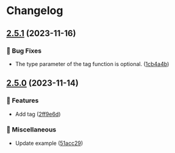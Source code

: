 # Changelog

## [2.5.1](https://github.com/Meqn/diy-log/compare/v2.5.0...v2.5.1) (2023-11-16)


### 🐛 Bug Fixes

* The type parameter of the tag function is optional. ([1cb4a4b](https://github.com/Meqn/diy-log/commit/1cb4a4baf7e4b75659f9942d1fb1c40b1aea14f9))

## [2.5.0](https://github.com/Meqn/diy-log/compare/v2.4.1...v2.5.0) (2023-11-14)


### 🚀 Features

* Add tag ([2ff9e6d](https://github.com/Meqn/diy-log/commit/2ff9e6d4745e52802c34c24937e401906a6ad424))


### 🚚 Miscellaneous

* Update example ([51acc29](https://github.com/Meqn/diy-log/commit/51acc2990fd0935c7fe7582b64ea8296274c81c3))
